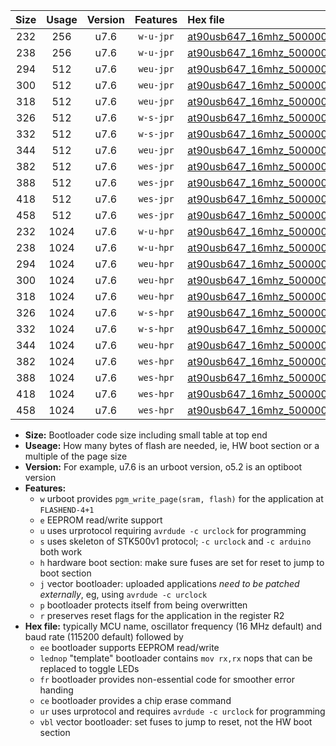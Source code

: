 |Size|Usage|Version|Features|Hex file|
|:-:|:-:|:-:|:-:|:--|
|232|256|u7.6|`w-u-jpr`|[at90usb647_16mhz_500000bps_ur_vbl.hex](https://raw.githubusercontent.com/stefanrueger/urboot/main/at90usb647_16mhz_500000bps_ur_vbl.hex)|
|238|256|u7.6|`w-u-jpr`|[at90usb647_16mhz_500000bps_lednop_ur_vbl.hex](https://raw.githubusercontent.com/stefanrueger/urboot/main/at90usb647_16mhz_500000bps_lednop_ur_vbl.hex)|
|294|512|u7.6|`weu-jpr`|[at90usb647_16mhz_500000bps_ee_ur_vbl.hex](https://raw.githubusercontent.com/stefanrueger/urboot/main/at90usb647_16mhz_500000bps_ee_ur_vbl.hex)|
|300|512|u7.6|`weu-jpr`|[at90usb647_16mhz_500000bps_ee_lednop_ur_vbl.hex](https://raw.githubusercontent.com/stefanrueger/urboot/main/at90usb647_16mhz_500000bps_ee_lednop_ur_vbl.hex)|
|318|512|u7.6|`weu-jpr`|[at90usb647_16mhz_500000bps_ee_lednop_fr_ur_vbl.hex](https://raw.githubusercontent.com/stefanrueger/urboot/main/at90usb647_16mhz_500000bps_ee_lednop_fr_ur_vbl.hex)|
|326|512|u7.6|`w-s-jpr`|[at90usb647_16mhz_500000bps_vbl.hex](https://raw.githubusercontent.com/stefanrueger/urboot/main/at90usb647_16mhz_500000bps_vbl.hex)|
|332|512|u7.6|`w-s-jpr`|[at90usb647_16mhz_500000bps_lednop_vbl.hex](https://raw.githubusercontent.com/stefanrueger/urboot/main/at90usb647_16mhz_500000bps_lednop_vbl.hex)|
|344|512|u7.6|`weu-jpr`|[at90usb647_16mhz_500000bps_ee_lednop_fr_ce_ur_vbl.hex](https://raw.githubusercontent.com/stefanrueger/urboot/main/at90usb647_16mhz_500000bps_ee_lednop_fr_ce_ur_vbl.hex)|
|382|512|u7.6|`wes-jpr`|[at90usb647_16mhz_500000bps_ee_vbl.hex](https://raw.githubusercontent.com/stefanrueger/urboot/main/at90usb647_16mhz_500000bps_ee_vbl.hex)|
|388|512|u7.6|`wes-jpr`|[at90usb647_16mhz_500000bps_ee_lednop_vbl.hex](https://raw.githubusercontent.com/stefanrueger/urboot/main/at90usb647_16mhz_500000bps_ee_lednop_vbl.hex)|
|418|512|u7.6|`wes-jpr`|[at90usb647_16mhz_500000bps_ee_lednop_fr_vbl.hex](https://raw.githubusercontent.com/stefanrueger/urboot/main/at90usb647_16mhz_500000bps_ee_lednop_fr_vbl.hex)|
|458|512|u7.6|`wes-jpr`|[at90usb647_16mhz_500000bps_ee_lednop_fr_ce_vbl.hex](https://raw.githubusercontent.com/stefanrueger/urboot/main/at90usb647_16mhz_500000bps_ee_lednop_fr_ce_vbl.hex)|
|232|1024|u7.6|`w-u-hpr`|[at90usb647_16mhz_500000bps_ur.hex](https://raw.githubusercontent.com/stefanrueger/urboot/main/at90usb647_16mhz_500000bps_ur.hex)|
|238|1024|u7.6|`w-u-hpr`|[at90usb647_16mhz_500000bps_lednop_ur.hex](https://raw.githubusercontent.com/stefanrueger/urboot/main/at90usb647_16mhz_500000bps_lednop_ur.hex)|
|294|1024|u7.6|`weu-hpr`|[at90usb647_16mhz_500000bps_ee_ur.hex](https://raw.githubusercontent.com/stefanrueger/urboot/main/at90usb647_16mhz_500000bps_ee_ur.hex)|
|300|1024|u7.6|`weu-hpr`|[at90usb647_16mhz_500000bps_ee_lednop_ur.hex](https://raw.githubusercontent.com/stefanrueger/urboot/main/at90usb647_16mhz_500000bps_ee_lednop_ur.hex)|
|318|1024|u7.6|`weu-hpr`|[at90usb647_16mhz_500000bps_ee_lednop_fr_ur.hex](https://raw.githubusercontent.com/stefanrueger/urboot/main/at90usb647_16mhz_500000bps_ee_lednop_fr_ur.hex)|
|326|1024|u7.6|`w-s-hpr`|[at90usb647_16mhz_500000bps.hex](https://raw.githubusercontent.com/stefanrueger/urboot/main/at90usb647_16mhz_500000bps.hex)|
|332|1024|u7.6|`w-s-hpr`|[at90usb647_16mhz_500000bps_lednop.hex](https://raw.githubusercontent.com/stefanrueger/urboot/main/at90usb647_16mhz_500000bps_lednop.hex)|
|344|1024|u7.6|`weu-hpr`|[at90usb647_16mhz_500000bps_ee_lednop_fr_ce_ur.hex](https://raw.githubusercontent.com/stefanrueger/urboot/main/at90usb647_16mhz_500000bps_ee_lednop_fr_ce_ur.hex)|
|382|1024|u7.6|`wes-hpr`|[at90usb647_16mhz_500000bps_ee.hex](https://raw.githubusercontent.com/stefanrueger/urboot/main/at90usb647_16mhz_500000bps_ee.hex)|
|388|1024|u7.6|`wes-hpr`|[at90usb647_16mhz_500000bps_ee_lednop.hex](https://raw.githubusercontent.com/stefanrueger/urboot/main/at90usb647_16mhz_500000bps_ee_lednop.hex)|
|418|1024|u7.6|`wes-hpr`|[at90usb647_16mhz_500000bps_ee_lednop_fr.hex](https://raw.githubusercontent.com/stefanrueger/urboot/main/at90usb647_16mhz_500000bps_ee_lednop_fr.hex)|
|458|1024|u7.6|`wes-hpr`|[at90usb647_16mhz_500000bps_ee_lednop_fr_ce.hex](https://raw.githubusercontent.com/stefanrueger/urboot/main/at90usb647_16mhz_500000bps_ee_lednop_fr_ce.hex)|

- **Size:** Bootloader code size including small table at top end
- **Useage:** How many bytes of flash are needed, ie, HW boot section or a multiple of the page size
- **Version:** For example, u7.6 is an urboot version, o5.2 is an optiboot version
- **Features:**
  + `w` urboot provides `pgm_write_page(sram, flash)` for the application at `FLASHEND-4+1`
  + `e` EEPROM read/write support
  + `u` uses urprotocol requiring `avrdude -c urclock` for programming
  + `s` uses skeleton of STK500v1 protocol; `-c urclock` and `-c arduino` both work
  + `h` hardware boot section: make sure fuses are set for reset to jump to boot section
  + `j` vector bootloader: uploaded applications *need to be patched externally*, eg, using `avrdude -c urclock`
  + `p` bootloader protects itself from being overwritten
  + `r` preserves reset flags for the application in the register R2
- **Hex file:** typically MCU name, oscillator frequency (16 MHz default) and baud rate (115200 default) followed by
  + `ee` bootloader supports EEPROM read/write
  + `lednop` "template" bootloader contains `mov rx,rx` nops that can be replaced to toggle LEDs
  + `fr` bootloader provides non-essential code for smoother error handing
  + `ce` bootloader provides a chip erase command
  + `ur` uses urprotocol and requires `avrdude -c urclock` for programming
  + `vbl` vector bootloader: set fuses to jump to reset, not the HW boot section
